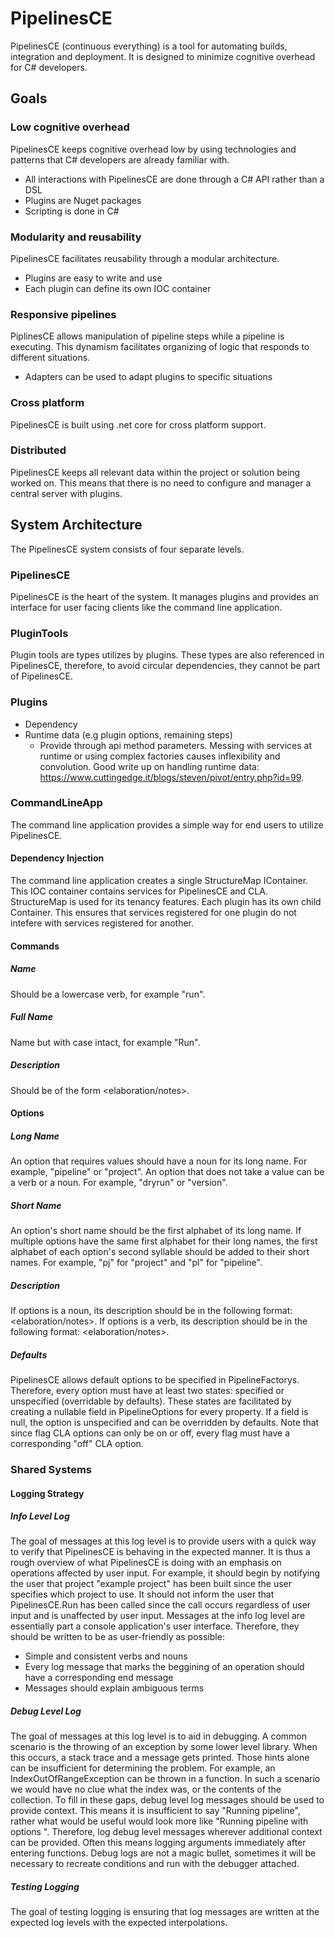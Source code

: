 # PipelinesCE
PipelinesCE (continuous everything) is a tool for automating builds, integration and deployment. It is designed to minimize cognitive overhead for C# developers.

## Goals
### Low cognitive overhead   
PipelinesCE keeps cognitive overhead low by using technologies and patterns that C# developers are already familiar with.
- All interactions with PipelinesCE are done through a C# API rather than a DSL
- Plugins are Nuget packages
- Scripting is done in C#
### Modularity and reusability
PipelinesCE facilitates reusability through a modular architecture.
- Plugins are easy to write and use
- Each plugin can define its own IOC container
### Responsive pipelines
PiplinesCE allows manipulation of pipeline steps while a pipeline is executing. This dynamism facilitates organizing of logic that 
responds to different situations.
- Adapters can be used to adapt plugins to specific situations
### Cross platform
PipelinesCE is built using .net core for cross platform support.
### Distributed
PipelinesCE keeps all relevant data within the project or solution being worked on. This means that there is no need to configure and manager a central server with
plugins.

## System Architecture
The PipelinesCE system consists of four separate levels.
### PipelinesCE
PipelinesCE is the heart of the system. It manages plugins and provides an interface for user facing clients like the command line application.
### PluginTools
Plugin tools are types utilizes by plugins. These types are also referenced in PipelinesCE, therefore, to avoid circular dependencies, they cannot be part of PipelinesCE.
### Plugins
- Dependency 
- Runtime data (e.g plugin options, remaining steps) 
  - Provide through api method parameters. Messing with services at runtime or using complex factories causes inflexibility and convolution.
    Good write up on handling runtime data: https://www.cuttingedge.it/blogs/steven/pivot/entry.php?id=99.
### CommandLineApp
The command line application provides a simple way for end users to utilize PipelinesCE.
#### Dependency Injection
The command line application creates a single StructureMap IContainer. This IOC container contains services for PipelinesCE and CLA. StructureMap is used for its
tenancy features. Each plugin has its own child Container. This ensures that services registered for one plugin do not intefere with services registered for another.
#### Commands
##### Name
Should be a lowercase verb, for example "run". 
##### Full Name
Name but with case intact, for example "Run".
##### Description
Should be of the form <what it does><elaboration/notes>.
#### Options
##### Long Name
An option that requires values should have a noun for its long name. For example, "pipeline" or "project". 
An option that does not take a value can be a verb or a noun. For example, "dryrun" or "version".
##### Short Name
An option's short name should be the first alphabet of its long name. If multiple options have the same first alphabet for their long names, the
first alphabet of each option's second syllable should be added to their short names. For example, "pj" for "project" and "pl" for "pipeline".
##### Description
If options is a noun, its description should be in the following format: <what it is><elaboration/notes><default value>. If options is a verb, its description
should be in the following format: <what it does><elaboration/notes>.
##### Defaults
PipelinesCE allows default options to be specified in PipelineFactorys. Therefore, every option must have at least two states: specified or unspecified (overridable by defaults). These states are facilitated
by creating a nullable field in PipelineOptions for every property. If a field is null, the option is unspecified and can be overridden by defaults. Note that since flag CLA options can only be on or off,
every flag must have a corresponding "<flag>off" CLA option. 
### Shared Systems
#### Logging Strategy
##### Info Level Log
The goal of messages at this log level is to provide users with a quick way to verify that PipelinesCE is behaving in the expected manner. It is thus a rough 
overview of what PipelinesCE is doing with an emphasis on operations affected by user input. For example, it should begin by notifying the user that project 
"example project" has been built since the user specifies which project to use. It should not inform the user that PipelinesCE.Run has been called since the 
call occurs regardless of user input and is unaffected by user input. Messages at the info log level are essentially part a console application's user 
interface. Therefore, they should be written to be as user-friendly as possible:
- Simple and consistent verbs and nouns
- Every log message that marks the beggining of an operation should have a corresponding end message
- Messages should explain ambiguous terms
##### Debug Level Log
The goal of messages at this log level is to aid in debugging. A common scenario is the throwing of an exception by some lower level library. When this occurs,
a stack trace and a message gets printed. Those hints alone can be insufficient for determining the problem. For example, an IndexOutOfRangeException can be
thrown in a function. In such a scenario we would have no clue what the index was, or the contents of the collection. To fill in these gaps, debug level log messages
should be used to provide context. This means it is insufficient to say "Running pipeline", rather what would be useful would look more like "Running pipeline
with options <insert options here>". Therefore, log debug level messages wherever additional context can be provided. Often this means logging arguments
immediately after entering functions. Debug logs are not a magic bullet, sometimes it will be necessary to recreate conditions and run with the debugger attached.
##### Testing Logging
The goal of testing logging is ensuring that log messages are written at the expected log levels with the expected interpolations. 
